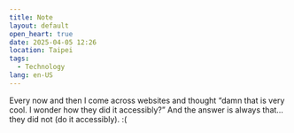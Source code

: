 ```yaml
---
title: Note
layout: default
open_heart: true
date: 2025-04-05 12:26
location: Taipei
tags: 
  - Technology
lang: en-US
---
```


Every now and then I come across websites and thought “damn that is very cool. I wonder how they did it accessibly?” And the answer is always that… they did not (do it accessibly). :( 
